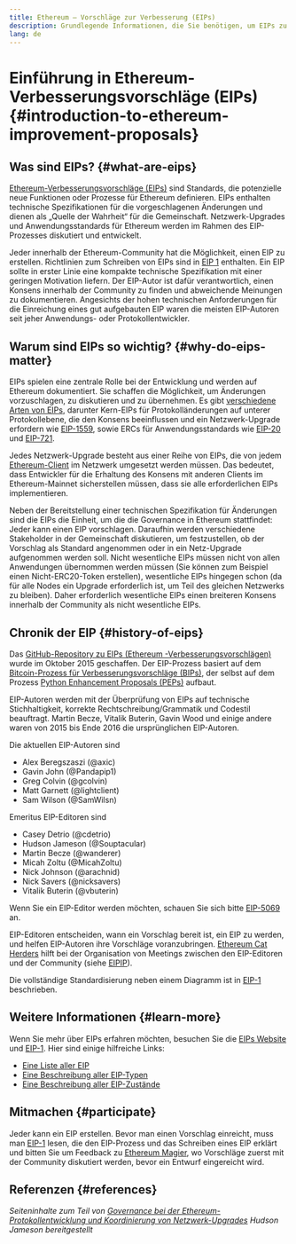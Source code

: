 ```yaml
---
title: Ethereum – Vorschläge zur Verbesserung (EIPs)
description: Grundlegende Informationen, die Sie benötigen, um EIPs zu verstehen
lang: de
---
```


# Einführung in Ethereum-Verbesserungsvorschläge (EIPs) {#introduction-to-ethereum-improvement-proposals}

## Was sind EIPs? {#what-are-eips}

[Ethereum-Verbesserungsvorschläge (EIPs)](https://eips.ethereum.org/) sind Standards, die potenzielle neue Funktionen oder Prozesse für Ethereum definieren. EIPs enthalten technische Spezifikationen für die vorgeschlagenen Änderungen und dienen als „Quelle der Wahrheit“ für die Gemeinschaft. Netzwerk-Upgrades und Anwendungsstandards für Ethereum werden im Rahmen des EIP-Prozesses diskutiert und entwickelt.

Jeder innerhalb der Ethereum-Community hat die Möglichkeit, einen EIP zu erstellen. Richtlinien zum Schreiben von EIPs sind in [EIP 1](https://eips.ethereum.org/EIPS/eip-1) enthalten. Ein EIP sollte in erster Linie eine kompakte technische Spezifikation mit einer geringen Motivation liefern. Der EIP-Autor ist dafür verantwortlich, einen Konsens innerhalb der Community zu finden und abweichende Meinungen zu dokumentieren. Angesichts der hohen technischen Anforderungen für die Einreichung eines gut aufgebauten EIP waren die meisten EIP-Autoren seit jeher Anwendungs- oder Protokollentwickler.

## Warum sind EIPs so wichtig? {#why-do-eips-matter}

EIPs spielen eine zentrale Rolle bei der Entwicklung und werden auf Ethereum dokumentiert. Sie schaffen die Möglichkeit, um Änderungen vorzuschlagen, zu diskutieren und zu übernehmen. Es gibt [verschiedene Arten von EIPs](https://eips.ethereum.org/EIPS/eip-1#eip-types), darunter Kern-EIPs für Protokolländerungen auf unterer Protokollebene, die den Konsens beeinflussen und ein Netzwerk-Upgrade erfordern wie [EIP-1559](https://eips.ethereum.org/EIPS/eip-1559), sowie ERCs für Anwendungsstandards wie [EIP-20](https://eips.ethereum.org/EIPS/eip-20) und [EIP-721](https://eips.ethereum.org/EIPS/eip-721).

Jedes Netzwerk-Upgrade besteht aus einer Reihe von EIPs, die von jedem [Ethereum-Client](/learn/#clients-and-nodes) im Netzwerk umgesetzt werden müssen. Das bedeutet, dass Entwickler für die Erhaltung des Konsens mit anderen Clients im Ethereum-Mainnet sicherstellen müssen, dass sie alle erforderlichen EIPs implementieren.

Neben der Bereitstellung einer technischen Spezifikation für Änderungen sind die EIPs die Einheit, um die die Governance in Ethereum stattfindet: Jeder kann einen EIP vorschlagen. Daraufhin werden verschiedene Stakeholder in der Gemeinschaft diskutieren, um festzustellen, ob der Vorschlag als Standard angenommen oder in ein Netz-Upgrade aufgenommen werden soll. Nicht wesentliche EIPs müssen nicht von allen Anwendungen übernommen werden müssen (Sie können zum Beispiel einen Nicht-ERC20-Token erstellen), wesentliche EIPs hingegen schon (da für alle Nodes ein Upgrade erforderlich ist, um Teil des gleichen Netzwerks zu bleiben). Daher erforderlich wesentliche EIPs einen breiteren Konsens innerhalb der Community als nicht wesentliche EIPs.

## Chronik der EIP {#history-of-eips}

Das [GitHub-Repository zu EIPs (Ethereum -Verbesserungsvorschlägen)](https://github.com/ethereum/EIPs) wurde im Oktober 2015 geschaffen. Der EIP-Prozess basiert auf dem [Bitcoin-Prozess für Verbesserungsvorschläge (BIPs)](https://github.com/bitcoin/bips), der selbst auf dem Prozess [Python Enhancement Proposals (PEPs)](https://www.python.org/dev/peps/) aufbaut.

EIP-Autoren werden mit der Überprüfung von EIPs auf technische Stichhaltigkeit, korrekte Rechtschreibung/Grammatik und Codestil beauftragt. Martin Becze, Vitalik Buterin, Gavin Wood und einige andere waren von 2015 bis Ende 2016 die ursprünglichen EIP-Autoren.

Die aktuellen EIP-Autoren sind

- Alex Beregszaszi (@axic)
- Gavin John (@Pandapip1)
- Greg Colvin (@gcolvin)
- Matt Garnett (@lightclient)
- Sam Wilson (@SamWilsn)

Emeritus EIP-Editoren sind

- Casey Detrio (@cdetrio)
- Hudson Jameson (@Souptacular)
- Martin Becze (@wanderer)
- Micah Zoltu (@MicahZoltu)
- Nick Johnson (@arachnid)
- Nick Savers (@nicksavers)
- Vitalik Buterin (@vbuterin)

Wenn Sie ein EIP-Editor werden möchten, schauen Sie sich bitte [EIP-5069](https://eips.ethereum.org/EIPS/eip-5069) an.

EIP-Editoren entscheiden, wann ein Vorschlag bereit ist, ein EIP zu werden, und helfen EIP-Autoren ihre Vorschläge voranzubringen. [Ethereum Cat Herders](https://www.ethereumcatherders.com/) hilft bei der Organisation von Meetings zwischen den EIP-Editoren und der Community (siehe [EIPIP](https://github.com/ethereum-cat-herders/EIPIP)).

Die vollständige Standardisierung neben einem Diagramm ist in [EIP-1](https://eips.ethereum.org/EIPS/eip-1) beschrieben.

## Weitere Informationen {#learn-more}

Wenn Sie mehr über EIPs erfahren möchten, besuchen Sie die [EIPs Website](https://eips.ethereum.org/) und [EIP-1](https://eips.ethereum.org/EIPS/eip-1). Hier sind einige hilfreiche Links:

- [Eine Liste aller EIP](https://eips.ethereum.org/all)
- [Eine Beschreibung aller EIP-Typen](https://eips.ethereum.org/EIPS/eip-1#eip-types)
- [Eine Beschreibung aller EIP-Zustände](https://eips.ethereum.org/EIPS/eip-1#eip-process)

## Mitmachen {#participate}

Jeder kann ein EIP erstellen. Bevor man einen Vorschlag einreicht, muss man [EIP-1](https://eips.ethereum.org/EIPS/eip-1) lesen, die den EIP-Prozess und das Schreiben eines EIP erklärt und bitten Sie um Feedback zu [Ethereum Magier](https://ethereum-magicians.org/), wo Vorschläge zuerst mit der Community diskutiert werden, bevor ein Entwurf eingereicht wird.

## Referenzen {#references}

<cite class="citation">

Seiteninhalte zum Teil von [Governance bei der Ethereum-Protokollentwicklung und Koordinierung von Netzwerk-Upgrades](https://hudsonjameson.com/202020-03-23-ethereum-protocol-development-governance-and-network-upgrade-coordination/) Hudson Jameson bereitgestellt

</cite>
